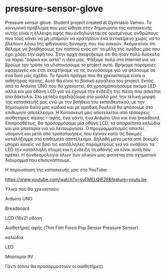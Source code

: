 # pressure-sensor-glove
Pressure sensor glove. Student project created at Gymnasio Vamou. 
Το κοινωνικό πρόβλημα που μας ώθησε στην δημιουργία της κατασκευής αυτής είναι η έλλειψη αφής που εκδηλώνεται σε ορισμένους ανθρώπους που τους κάνει να μη μπορούν να κρατήσουν ένα αντικείμενο χωρίς να το βλέπουν λόγω της φθίνουσας δύναμης που του ασκούν. Ακόμα είναι ότι θέλαμε να βοηθήσουμε τον παππού ενός απ’ τα μέλη της ομάδας μας που έχει χάσει την αφή του.
Στην αρχή σκεφτήκαμε ότι θα ήταν πολύ δύσκολο να πάρει "σάρκα και οστά" η ιδέα μας. Ψάξαμε πολύ στο internet για να βρούμε τον τρόπο να υλοποιήσουμε το project αυτό. Βρήκαμε παρόμοιες εφαρμογές και έτσι σκεφτήκαμε να τις συνυάσουμε για να φτάσουμε σε ένα δικό μας σχέδιο. Το πρώτο πράγμα που θα χρειαστούμε είναι ο αιθητήρας πίεσης. Αυτό θα είναι το βασικό εργαλείο του project. Εκτός από το Arduino UNO που θα χρειαστεί, θα χρησιμοποιήσουμε ακόμα LED αλλά και μια οθόνη LCD για να έχουμε την ένδειξη της πίεση που ασκείται στα δάκτυλα. Στο μεταξύ σχεδιάζουμε στο μυαλό μας την τελική μορφή της κατασκευής μας ενώ με την βοήθεια του εκπαιδευτικού, με την δημιουργία δικού μας κώδικα και με ομαδική δουλειά θα φτάσουμε στο επιθυμητό αποτέλεσμα. 
Η Κατασκευή μας αποτελείται από τέσσερεις αισθητήρες πίεσης – αφής, ένα γάντι, ένα Arduino Uno και ένα breadbord. Επιπροσθέτως, θα προσαρμόσαμε μία οθόνη LCD, τα απαραίτητα καλώδια και μία μπαταρία για να λειτουργήσει. Ο προγραμματισμός απαιτεί υπομονή και μετά από τροποποιήσεις που έγιναν κατά τις δοκιμές καταλήξαμμε στο επιθυμητό αποτέλεσμα. Δηλαδή μόνο μετά από δοκιμές μπορεί κανείς να βρεί τις κατάλληλες παραμέτρους για να ανάβουν τα LED την κατάλληλη στιγμή και η ένδειξη τη οθόνης να είναι αυτή που πρέπει. Η συνδεσμολογία όλων των υλικών μας φαίνεται στο σχηματικό διάγραμμα που επισυνάπτουμε. 

Η παρουσίαση της κατασκευής μας στο YouTube: 

https://www.youtube.com/watch?v=svFMELQlP28&feature=youtu.be



Υλικά που θα χρειαστούν:

Arduino UNO

Breadboard

LCD (16x2) οθόνη

Αισθητήρας αφής (Thin Film Force Pop Sensor Pressure Sensor)

καλώδια

LED

Μπαταρία 9V

Γάντι (όπου θα προσαρμοστούν οι αισθητήρες)
